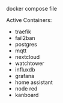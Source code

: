 docker compose file

Active Containers:
- traefik
- fail2ban
- postgres
- mqtt
- nextcloud
- watchtower
- influxdb
- grafana
- home assistant
- node red
- kanboard


